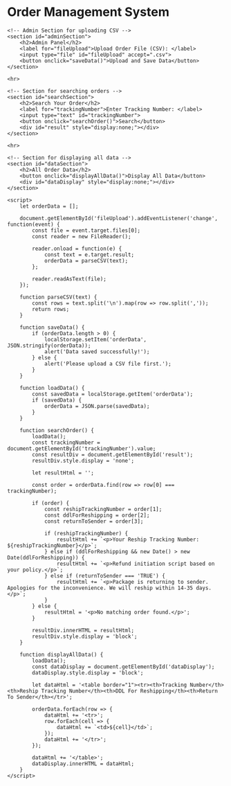 <!DOCTYPE html>
<html lang="en">
<head>
    <meta charset="UTF-8">
    <meta name="viewport" content="width=device-width, initial-scale=1.0">
    <title>Order Search Admin Panel</title>
</head>
<body>
    <h1>Order Management System</h1>

    <!-- Admin Section for uploading CSV -->
    <section id="adminSection">
        <h2>Admin Panel</h2>
        <label for="fileUpload">Upload Order File (CSV): </label>
        <input type="file" id="fileUpload" accept=".csv">
        <button onclick="saveData()">Upload and Save Data</button>
    </section>

    <hr>

    <!-- Section for searching orders -->
    <section id="searchSection">
        <h2>Search Your Order</h2>
        <label for="trackingNumber">Enter Tracking Number: </label>
        <input type="text" id="trackingNumber">
        <button onclick="searchOrder()">Search</button>
        <div id="result" style="display:none;"></div>
    </section>

    <hr>

    <!-- Section for displaying all data -->
    <section id="dataSection">
        <h2>All Order Data</h2>
        <button onclick="displayAllData()">Display All Data</button>
        <div id="dataDisplay" style="display:none;"></div>
    </section>

    <script>
        let orderData = [];

        document.getElementById('fileUpload').addEventListener('change', function(event) {
            const file = event.target.files[0];
            const reader = new FileReader();

            reader.onload = function(e) {
                const text = e.target.result;
                orderData = parseCSV(text);
            };

            reader.readAsText(file);
        });

        function parseCSV(text) {
            const rows = text.split('\n').map(row => row.split(','));
            return rows;
        }

        function saveData() {
            if (orderData.length > 0) {
                localStorage.setItem('orderData', JSON.stringify(orderData));
                alert('Data saved successfully!');
            } else {
                alert('Please upload a CSV file first.');
            }
        }

        function loadData() {
            const savedData = localStorage.getItem('orderData');
            if (savedData) {
                orderData = JSON.parse(savedData);
            }
        }

        function searchOrder() {
            loadData();
            const trackingNumber = document.getElementById('trackingNumber').value;
            const resultDiv = document.getElementById('result');
            resultDiv.style.display = 'none';

            let resultHtml = '';

            const order = orderData.find(row => row[0] === trackingNumber);

            if (order) {
                const reshipTrackingNumber = order[1];
                const ddlForReshipping = order[2];
                const returnToSender = order[3];

                if (reshipTrackingNumber) {
                    resultHtml += `<p>Your Reship Tracking Number: ${reshipTrackingNumber}</p>`;
                } else if (ddlForReshipping && new Date() > new Date(ddlForReshipping)) {
                    resultHtml += `<p>Refund initiation script based on your policy.</p>`;
                } else if (returnToSender === 'TRUE') {
                    resultHtml += `<p>Package is returning to sender. Apologies for the inconvenience. We will reship within 14-35 days.</p>`;
                }
            } else {
                resultHtml = '<p>No matching order found.</p>';
            }

            resultDiv.innerHTML = resultHtml;
            resultDiv.style.display = 'block';
        }

        function displayAllData() {
            loadData();
            const dataDisplay = document.getElementById('dataDisplay');
            dataDisplay.style.display = 'block';

            let dataHtml = '<table border="1"><tr><th>Tracking Number</th><th>Reship Tracking Number</th><th>DDL For Reshipping</th><th>Return To Sender</th></tr>';

            orderData.forEach(row => {
                dataHtml += '<tr>';
                row.forEach(cell => {
                    dataHtml += `<td>${cell}</td>`;
                });
                dataHtml += '</tr>';
            });

            dataHtml += '</table>';
            dataDisplay.innerHTML = dataHtml;
        }
    </script>
</body>
</html>
